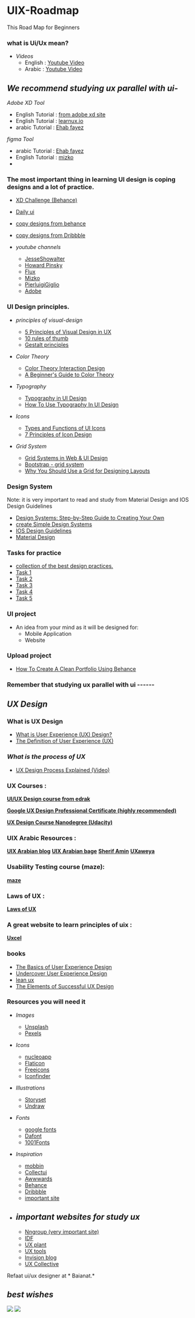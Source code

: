 # UIX-Roadmap
This Road Map for Beginners

### what is Ui/Ux mean?

- *Videos*
    - English : [Youtube Video](https://www.youtube.com/watch?v=5CxXhyhT6Fc&t=308s)
    - Arabic : [Youtube Video](https://www.youtube.com/watch?v=Q2wnI3xnBlo&t=528s)


## *We recommend studying ux parallel with ui-*

*Adobe XD Tool*

- English Tutorial : [from adobe xd site](https://www.adobe.com/products/xd/learn/get-started.html)
- English Tutorial : [learnux.io](https://learnux.io/course/adobe-xd)
- arabic Tutorial : [Ehab fayez](https://youtube.com/playlist?list=PLjzhiGLyugKzxD2WKrI0riNZ9E6HoZYkH)



*figma Tool*

- arabic Tutorial : [Ehab fayez](https://www.youtube.com/watch?v=7K7pEPFepWA&list=PLjzhiGLyugKynpBi7v2AWMCJgTrRI6Ne-&ab_channel=EhabFayez)
- English Tutorial : [mizko](https://www.thedesignership.com/figma-crash-course/welcome)
- 

### The most important thing in learning UI design is coping designs and a lot of practice.

- [XD Challenge (Behance)](https://www.behance.net/challenge/xd)
- [Daily ui](https://www.dailyui.co/)
- [copy designs from behance](https://www.behance.net/galleries/ui-ux)
- [copy designs from Dribbble](https://dribbble.com/shots/popular/web-design)


 
- *youtube channels*
    - [JesseShowalter](https://www.youtube.com/c/JesseShowalter)
    - [Howard Pinsky](https://www.youtube.com/IceflowStudios)
    - [Flux](https://www.youtube.com/c/FluxWithRanSegall)
    - [Mizko](https://www.youtube.com/channel/UCZJkZy008cQjqkJeKpJu8tA)
    - [PierluigiGiglio](https://www.youtube.com/c/PierluigiGiglio)
    - [Adobe](https://www.youtube.com/watch?v=9wJByJHlex8&list=PLD8AMy73ZVxXJ_kPhuaRunRBlozUXioD8)


### UI Design principles.

- *principles of visual-design*
    - [5 Principles of Visual Design in UX](https://www.nngroup.com/articles/principles-visual-design/)
    - [10 rules of thumb ](https://www.interaction-design.org/literature/article/user-interface-design-guidelines-10-rules-of-thumb)
    - [Gestalt principles ](https://www.usertesting.com/blog/gestalt-principles)

- *Color Theory*
    - [Color Theory Interaction Design](https://www.interaction-design.org/literature/topics/color-theory)
    - [A Beginner's Guide to Color Theory](https://uxcel.com/blog/beginners-guide-to-color-theory)
  
    
- *Typography*
    - [Typography in UI Design](https://www.shopify.com/partners/blog/typography)
    - [How To Use Typography In UI Design](https://careerfoundry.com/en/blog/ui-design/typography-ui-design/)

- *Icons*
    - [Types and Functions of UI Icons](https://blog.tubikstudio.com/small-elements-big-impact-types-and-functions-of-ui-icons/)
    - [7 Principles of Icon Design](https://uxdesign.cc/7-principles-of-icon-design-e7187539e4a2)
    

- *Grid System*
    - [Grid Systems in Web & UI Design](https://youtu.be/n_V_aLqYPI0)
    - [Bootstrap - grid system](https://www.divami.com/blog/everything-a-designer-should-know-about-bootstrap/)
    - [Why You Should Use a Grid for Designing Layouts](https://www.nngroup.com/videos/grid-layouts/)
     
        
    

### Design System

Note: it is very important to read and study from Material Design and IOS Design Guidelines  

- [Design Systems: Step-by-Step Guide to Creating Your Own](https://www.uxpin.com/create-design-system-guide/)
- [create Simple Design Systems](https://youtu.be/PuB3VUSqryk)
- [IOS Design Guidelines](https://www.pinterest.com/)
- [Material Design](https://mobbin.design/)




###  Tasks for practice

- [ collection of the best design practices.](https://www.checklist.design/)
- [Task 1](https://dribbble.com/shots/15940017-web-design-landing-page)
- [Task 2](https://dribbble.com/shots/14926348-App-onboarding-design)
- [Task 3](https://mobbin.design/apps/airbnb-ios-e62cd3cf-0432-4936-903f-b9c01124e2bb?fbclid=IwAR1DncqrcEY7S-5_bU0EoiM-VVJVAvivU27FpNxM2HSBgOrI3jj3mMSd5zQ)
- [Task 4](https://www.vezeeta.com/en)
- [Task 5](https://www.noon.com/egypt-ar/)




### UI project

- An idea from your mind as it will be designed for:
    - Mobile Application
    - Website




### Upload project

- [How To Create A Clean Portfolio Using Behance](https://www.youtube.com/watch?v=5yL-_sYKCHU)



### Remember that studying ux parallel with ui ------


## *UX Design*

### What is UX Design

- [What is User Experience (UX) Design?](https://www.interaction-design.org/literature/topics/ux-design )
- [The Definition of User Experience (UX)](https://www.nngroup.com/articles/definition-user-experience/ )


### *What is the process of UX*
- [UX Design Process Explained (Video)](https://www.youtube.com/watch?v=dzz-KeaTzgY&list=PLvnhVb8yYRQ3IjV4ogyXiYuB4UtjjS6-F)



### UX Courses :

**[UI/UX Design course from edrak](https://www.edraak.org/programs/specialization/uiux-v1/)**

**[Google UX Design Professional Certificate (highly recommended)](https://www.coursera.org/professional-certificates/google-ux-design?utm_source=gg&utm_medium=sem&utm_campaign=15-GoogleUXDesign-ROW&utm_content=15-GoogleUXDesign-ROW&campaignid=12566638067&adgroupid=119528847077&device=c&keyword=ux%20design%20google%20certificate&matchtype=p&network=g&devicemodel=&adpostion=&creativeid=507197228289&hide_mobile_promo&gclid=CjwKCAiAvriMBhAuEiwA8Cs5lTRCjuQvh68Hh6ksx5OAb3q3eNkZBpEz4xrPiO7_N0pWhc4uy36PCRoCMXoQAvD_BwE)**

**[UX Design Course Nanodegree (Udacity)](https://www.udacity.com/course/ux-designer-nanodegree--nd578)**


### UIX Arabic Resources :

**[UIX Arabian blog](https://uxblogger.com/user-experience-design-intro/?fbclid=IwAR2ZGYlP2-DxQfofOLO6H1h6opmwWEuVClzzRKZB_Uef82yfCWEvKbNO-CY)**
**[UIX Arabian bage](https://www.facebook.com/arabian.uix)**
**[Sherif Amin](https://www.facebook.com/sherifamin91)**
**[UXaweya](https://www.facebook.com/groups/188850591141932)**


### Usability Testing course (maze):
**[maze](https://maze.co/guides/usability-testing/)**




### Laws of UX :
**[Laws of UX](https://lawsofux.com/)**




### A great website to learn principles of uix :
**[Uxcel](https://uxcel.com/)**




### books

- [The Basics of User Experience Design](https://www.interaction-design.org/ebook)
- [Undercover User Experience Design](https://eg1lib.org/book/10997653/543de3)
- [lean ux](https://eg1lib.org/book/2930448/2921dd)
- [The Elements of Successful UX Design](https://drive.google.com/drive/folders/1fAQqW3e_iuoxy9eH_QIqCkMx5hYDe3wz?usp=sharing)



### Resources you will need it

- *Images*
    - [Unsplash](Https://Unsplash.Com)
    - [Pexels]( Https://Www.Pexels.Com)

- *Icons*
    - [nucleoapp](https://nucleoapp.com/)
    - [Flaticon](Https://Www.Flaticon.Com)
    - [Freeicons](Https://Freeicons.Io)
    - [Iconfinder](Https://Www.Iconfinder.Com)
    
- *Illustrations*
    - [Storyset](Https://Storyset.Com)
    - [Undraw](Https://Undraw.Co/Illustrations)
   
- *Fonts*
    - [google fonts](Https://Fonts.Google.Com)
    - [Dafont]( Https://Www.Dafont.Com)
    - [1001Fonts]( Https://Www.1001Fonts.Com/)
 
 - *Inspiration*
    - [mobbin](https://mobbin.design/browse/ios/apps)
    - [Collectui](Https://Collectui.Com)
    - [Awwwards](Https://Www.Awwwards.Com)
    - [Behance]( Https://Www.Behance.Net)
    - [Dribbble](Https://Dribbble.Com)
    - [important site](https://www.designresourc.es/)


- ## *important websites for study ux*
    - [Nngroup (very important site)](Https://Www.Nngroup.Com/)
    - [IDF](Https://Www.Interaction-Design.Org)
    - [UX plant](Https://Uxplanet.Org/)
    - [UX tools]( https://uxtools.co/)
    - [Invision blog](https://www.invisionapp.com/inside-design/)
    - [UX Collective](https://uxdesign.cc/)


   
Refaat ui/ux designer at * Baianat.*

## *best wishes*

<a href="https://www.facebook.com/refaat.moohamed.1" title="Facebook"><img src="https://img.shields.io/badge/Facebook-%234267B2?style=flat&logo=Facebook&logoColor=white"/></a>
<a href="https://www.linkedin.com/in/refaat-elbrawy-7275781a9/" title="LinkedIn"><img src="https://img.shields.io/badge/LinkedIn-%230177B5?style=flat&logo=linkedin&logoColor=white"/></a>
